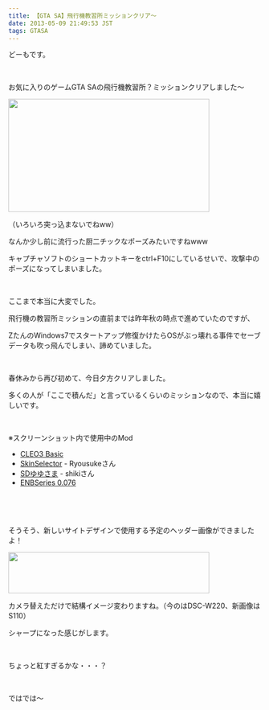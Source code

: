 ```yaml
---
title: 【GTA SA】飛行機教習所ミッションクリア〜
date: 2013-05-09 21:49:53 JST
tags: GTASA
---
```

<p>どーもです。</p>
<p>&nbsp;</p>
<p>お気に入りのゲームGTA SAの飛行機教習所？ミッションクリアしました〜</p>
<p><a href="https://picasaweb.google.com/lh/photo/hvIf9Bya8l9FuvbQXCafLNMTjNZETYmyPJy0liipFm0?feat=embedwebsite"><img src="https://lh3.googleusercontent.com/-SACQAlBCyRU/UYuXBJ5LsJI/AAAAAAAACFE/__8YTTa6lNw/s400/gta_sa%25202013-05-09%252019-36-06-69.png" height="225" width="400" /></a></p>
<p>（いろいろ突っ込まないでねww）</p>
<p>なんか少し前に流行った厨二チックなポーズみたいですねwww</p>
<p>キャプチャソフトのショートカットキーをctrl+F10にしているせいで、攻撃中のポーズになってしまいました。</p>
<p>&nbsp;</p>
<p>ここまで本当に大変でした。</p>
<p>飛行機の教習所ミッションの直前までは昨年秋の時点で進めていたのですが、</p>
<p>ZたんのWindows7でスタートアップ修復かけたらOSがぶっ壊れる事件でセーブデータも吹っ飛んでしまい、諦めていました。</p>
<p>&nbsp;</p>
<p>春休みから再び初めて、今日夕方クリアしました。</p>
<p>多くの人が「ここで積んだ」と言っているくらいのミッションなので、本当に嬉しいです。</p>
<p>&nbsp;</p>
<p>※スクリーンショット内で使用中のMod</p>
<ul>
<li><a href="http://zazmahall.de/ZAZGTASANATORIUM/CLEO3BASIC.htm#CLEO3BASIC_eng">CLEO3 Basic</a></li>
<li><a href="http://hotmist.ddo.jp/cleomod/skin/index.html">SkinSelector</a> - Ryousukeさん</li>
<li><a href="http://saisyonohonban.blog120.fc2.com/blog-entry-21.html">SDゆゆさま</a> - shikiさん</li>
<li><a href="http://www.enbdev.com/mod_gtasa_v0076.htm">ENBSeries 0.076</a></li>
</ul>
<p>&nbsp;</p>
<p>&nbsp;</p>
<p>そうそう、新しいサイトデザインで使用する予定のヘッダー画像ができましたよ！</p>
<p><a href="https://picasaweb.google.com/lh/photo/Qh68myCV3xq_Xr-qhzS9OdMTjNZETYmyPJy0liipFm0?feat=embedwebsite"><img src="https://lh6.googleusercontent.com/-Lj6_ciMJZhg/UYuW-CkmfWI/AAAAAAAACE8/q4qkJ9JtLwc/s400/IMG_0128.jpg" height="82" width="400" /></a></p>
<p>カメラ替えただけで結構イメージ変わりますね。（今のはDSC-W220、新画像はS110）</p>
<p>シャープになった感じがします。</p>
<p>&nbsp;</p>
<p>ちょっと紅すぎるかな・・・？</p>
<p>&nbsp;</p>
<p>ではでは〜</p>

